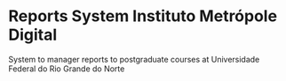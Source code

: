 ﻿# Reports System Instituto Metrópole Digital

System to manager reports to postgraduate courses at Universidade Federal do Rio Grande do Norte